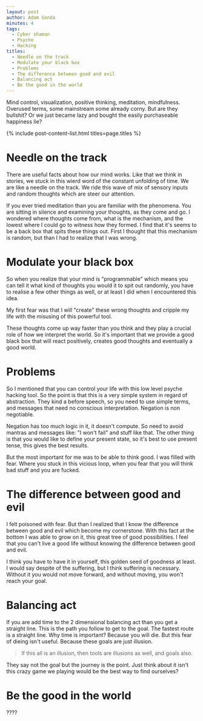 ```yaml
---
layout: post
author: Adam Gonda
minutes: 4
tags:
  - Cyber shaman
  - Psyche
  - Hacking
titles:
  - Needle on the track
  - Modulate your black box
  - Problems
  - The difference between good and evil
  - Balancing act
  - Be the good in the world
---
```


Mind control, visualization, positive thinking, meditation, mindfulness.
Overused terms, some mainstream some already corny.
But are they bullshit?
Or we just became lazy and bought the easily purchaseable happiness lie?

{% include post-content-list.html titles=page.titles %}

# Needle on the track

There are useful facts about how our mind works. Like that we think in stories,
we stuck in this wierd word of the constant unfolding of time. We are like a needle on the track.
We ride this wave of mix of sensory inputs and random thoughts which are steer our attention.

If you ever tried meditation than you are familiar with the phenomena.
You are sitting in silence and examining your thoughts, as they come and go.
I wondered where thoughts come from, what is the mechanism, and the lowest
where I could go to witness how they formed.
I find that it's seems to be a back box that spits these things out.
First I thought that this mechanism is random, but than I had to realize that I was wrong.

# Modulate your black box

So when you realize that your mind is "programmable" which means you can tell it what kind of
thoughts you would it to spit out randomly, you have to realise a few other things as well,
or at least I did when I encountered this idea.

My first fear was that I will "create" these wrong thoughts
and cripple my life with the misusing of this powerful tool.

These thoughts come up way faster than you think and they play a crucial role
of how we interpret the world.
So it's important that we provide a good black box that will react positively,
creates good thoughts and eventually a good world.

# Problems

So I mentioned that you can control your life with this low level psyche hacking tool.
So the point is that this is a very simple system in regard of abstraction.
They kind a before speech, so you need to use simple terms, and messages that
need no conscious interpretation. Negation is non negotiable.

Negation has too much logic in it, it doesn't compute.
So need to avoid mantras and messages like: "I won't fail" and stuff like that.
The other thing is that you would like to define your present state,
so it's best to use present tense, this gives the best results.

But the most important for me was to be able to think good.
I was filled with fear. Where you stuck
in this vicious loop, when you fear that you will think bad stuff
and you are fucked.

# The difference between good and evil

I felt poisoned with fear. But than I realized that
I know the difference between good and evil which become my cornerstone.
With this fact at the bottom I was able to grow on it, this great tree of good possibilities.
I feel that you can't live a good life without knowing the difference between good and evil.

I think you have to have it in yourself, this golden seed of goodness at least.
I would say despite of the suffering, but I think suffering is necessary.
Without it you would not move forward, and without moving, you won't reach your goal.

# Balancing act

If you are add time to the 2 dimensional balancing act than you get a straight line.
This is the path you follow to get to the goal. The fastest route is a straight line.
Why time is important? Because you will die. But this fear of dieing isn't useful.
Because these goals are just illusion.

> If this all is an illusion, then tools are illusions as well, and goals also.

They say not the goal but the journey is the point. Just think about it
isn't this crazy game we playing would be the best way to find ourselves?  

# Be the good in the world

????